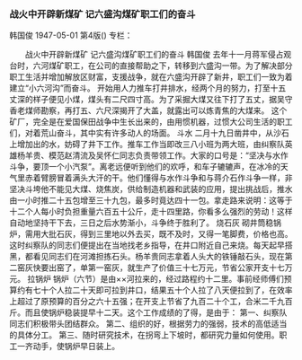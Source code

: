 ### 战火中开辟新煤矿  记六盛沟煤矿职工们的奋斗
韩国俊
1947-05-01
第4版()
专栏：

　　战火中开辟新煤矿
    记六盛沟煤矿职工们的奋斗
    韩国俊
    去年十一月蒋军侵占观台时，六河煤矿职工，在公司的直接帮助之下，转移到六盛沟一带。为了解决部分职工生活并增加解放区财富，支援战争，就在六盛沟开辟了新井，职工们一致为着建立“小六河沟”而奋斗。
    开始用人力推车打井排水，经两个月的努力，打至十五丈深的样子便见小煤，煤头有二尺四寸高。为了采掘大煤又往下打了五丈，据吴守香老煤师勘察，再打五、六尺深揭开了大盖，就露出可以炼青焦的大煤来。
    这个矿厂，完全是在爱国保田战争中生长出来的，由用惯机器，过惯大公司生活的职工们，对着荒山奋斗，其中实有许多动人的场面。
    斗水
    二月十九日凿井中，从沙石上增加出的水，妨碍了井下工作。推车工作当即改三八小班为两大班，由纠察队英雄杨羊贵、模范赵清流及吴怀仁同志负责带领工作。大家的口号是：“坚决与水作斗争，要顶一个小汽泵”。离老远便听到他们的欢呼，和车子辘辘声，在冰冷的天气里赤着臂膀冒着满头大汗的干。他们懂得与水作斗争和与蒋介石作斗争一样，非坚决斗垮他不能见大煤、烧焦炭，供给制造机器和武装的应用，提出挑战后，推水由一小时推二十五包增至三十九包，最多时竟达四十一包。拿走路来说明：这等于十二个人每小时负担重量六百五十公斤，走十四里路，你看多么强烈的劳动！这样自动地坚持干下去，三日之后水势渐小，斗争终于胜利了。
    烧石灰
    砌井筒稳锅炉，需用大批石灰，得到三里地以外去买，既不及时，又得一笔脚费，价格也高。这时纠察队的同志们便提出在当地找老乡指导，在井口附近自己来烧。每天起早搭黑，都看见同志们在河滩担拣石头。杨羊贵同志拿着人头大的铁锤敲石头，现在第二窑灰快要出窑了，单第一窑灰，就生产了价值三十七万元，节省公家开支十七万元。
    拉锅炉
    锅炉（六节）是由××河拉来的，经过路程约十二里。事前经师傅们预算约有七十个人拉二十天即可拉到井口，结果五十个人拉了八天便拉到了，在效率上超过了原预算的百分之六十五强；在开支上节省了九百二十个工，合米二千九百斤。而且使锅炉稳装提早十二天。这个工作成绩的了得，是由于：
    第一、纠察队同志们积极带头团结群众。
    第二、组织的好，根据劳力的强弱，技术的高低适当的具体分工。
    第三、随时研究技术，在拐弯上下坡时，都研究力量如何使用。职工一齐动手，使锅炉早日装上。
